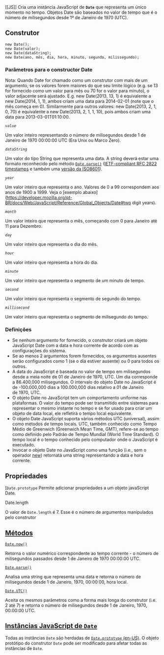 [[JS]]
Cria uma instância JavaScript de **`Date`** que representa um único momento no tempo. Objetos Date são baseados no valor de tempo que é o número de milisegundos desde 1º de Janeiro de 1970 (UTC).

##  Construtor

```
new Date();
new Date(valor);
new Date(dataString);
new Date(ano, mês, dia, hora, minuto, segundo, milissegundo);
```
### Parâmetros para o constructor Date

Nota: Quando Date for chamado como um construtor com mais de um argumento, se os valores forem maiores do que seu limite lógico (e.g. se 13 for fornecido como um valor para mês ou 70 for o valor para minuto), o valor adjacente será ajustado. E.g. new Date(2013, 13, 1) é equivalente a new Date(2014, 1, 1), ambos criam uma data para 2014-02-01 (note que o mês começa em 0). Similarmente para outros valores: new Date(2013, 2, 1, 0, 70) é equivalente a new Date(2013, 2, 1, 1, 10), pois ambos criam uma data para 2013-03-01T01:10:00.

_`value`_

Um valor inteiro representando o número de milisegundos desde 1 de Janeiro de 1970 00:00:00 UTC (Era Unix ou Marco Zero).

_`dataString`_

Um valor do tipo String que representa uma data. A string deverá estar uma formato reconhecido pelo método [`Date.parse()`](https://developer.mozilla.org/pt-BR/docs/Web/JavaScript/Reference/Global_Objects/Date/parse) ([IETF-compliant RFC 2822 timestamps](https://tools.ietf.org/html/rfc2822#page-14) e também uma [versão da ISO8601](https://www.ecma-international.org/ecma-262/5.1/#sec-15.9.1.15)).

_`year`_

Um valor inteiro que representa o ano. Valores de 0 a 99 correspondem aos anos de 1900 a 1999. Veja o [exemplo abaixo](https://developer.mozilla.org/pt-BR/docs/Web/JavaScript/Reference/Global_Objects/Date#two digit years).

_`month`_

Um valor inteiro que representa o mês, começando com 0 para Janeiro até 11 para Dezembro.

_`day`_

Um valor inteiro que representa o dia do mês.

_`hour`_

Um valor inteiro que representa a hora do dia.

_`minute`_

Um valor inteiro que representa o segmento de um minuto de tempo.

_`second`_

Um valor inteiro que representa o segmento de segundo do tempo.

_`millisecond`_

Um valor inteiro que representa o segmento de milisegundo do tempo.

### Definições

-   Se nenhum argumento for fornecido, o construtor criará um objeto JavaScript Date com a data e hora corrente de acordo com as configurações do sistema.
-   Se ao menos 2 argumentos forem fornecidos, os argumentos ausentes serão configurados como 1 (se o dia estiver ausente) ou 0 para todos os outros.
-   A data do JavaScript é baseada no valor de tempo em milisegundos desde a meia noite de 01 de Janeiro de 1970, UTC. Um dia corresponde a 86.400,000 milisegundos. O intervalo do objeto Date no JavaScript é de -100.000,000 dias a 100.000,000 dias relativo a 01 de Janeiro de 1970, UTC.
-   O objeto Date no JavaScript tem um comportamento uniforme nas plataformas. O valor do tempo pode ser transmitido entre sistemas para representar o mesmo instante no tempo e se for usado para criar um objeto de data local, ele refletirá o tempo local equivalente.
-   O objeto Date JavaScript suporta vários métodos UTC (universal), assim como métodos de tempo locais. UTC, também conhecido como Tempo Médio de Greenwich (Greenwich Mean Time, GMT), refere-se ao tempo como definido pelo Padrão de Tempo Mundial (World Time Standard). O tempo local é o tempo conhecido pelo computador onde o JavaScript é executado.
-   Invocar o objeto Date no JavaScript como uma função (i.e., sem o operador [new](https://developer.mozilla.org/en-US/docs/Web/JavaScript/Reference/Operators/new)) retornatá uma string representando a data e hora corrente.


## Propriedades
[`Date.prototype` 
Permite adicionar propriedades a um objeto javaScript Date.

Date.length

O valor de `Date.length` é 7. Esse é o número de argumentos manipulados pelo construtor
## [Métodos](https://developer.mozilla.org/pt-BR/docs/Web/JavaScript/Reference/Global_Objects/Date#methods "Permalink to Métodos")

[`Date.now()`](https://developer.mozilla.org/pt-BR/docs/Web/JavaScript/Reference/Global_Objects/Date/now)

Retorna o valor numérico correspondente ao tempo corrente - o número de milisegundos passados desde 1 de Janeiro de 1970 00:00:00 UTC.

[`Date.parse()`](https://developer.mozilla.org/pt-BR/docs/Web/JavaScript/Reference/Global_Objects/Date/parse)

Analisa uma string que representa uma data e retorna o número de milisegundos desde 1 de Janeiro, 1970, 00:00:00, hora local.

[`Date.UTC()`](https://developer.mozilla.org/pt-BR/docs/Web/JavaScript/Reference/Global_Objects/Date/UTC)

Aceita os mesmos parâmetros como a forma mais longa do construtor (i.e. 2 até 7) e retorna o número de milisegundos desde 1 de Janeiro, 1970, 00:00:00 UTC.

## [Instâncias JavaScript de `Date`](https://developer.mozilla.org/pt-BR/docs/Web/JavaScript/Reference/Global_Objects/Date#date_instances "Permalink to Instâncias JavaScript de Date") 

Todas as instâncias `Date` são herdadas de [`Date.prototype` (en-US)](https://developer.mozilla.org/en-US/docs/Web/JavaScript/Reference/Global_Objects/Date "Currently only available in English (US)"). O objeto protótipo do construtor `Date` pode ser modificado para afetar todas as instâncias de `Date`.